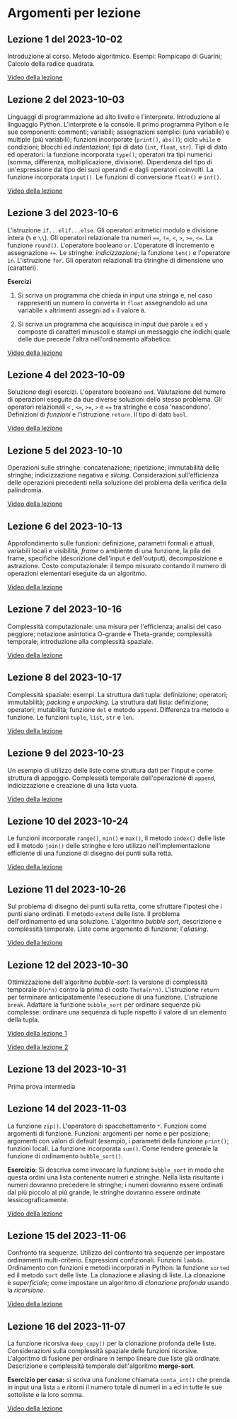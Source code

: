# Argomenti per lezione

## Lezione 1 del 2023-10-02

Introduzione al corso. Metodo algoritmico. Esempi: Rompicapo di Guarini; Calcolo della radice quadrata.

[Video della lezione](https://www.dropbox.com/scl/fi/y79goyo7lndsngrpk9xav/01-Lezione-1-del-2023-10-02-20231002_092110-Registrazione-della-riunione.mp4?rlkey=jqbj6hxtyfvak8ev9j67xnthj&dl=1)

## Lezione 2 del 2023-10-03

Linguaggi di programmazione ad alto livello e l'interprete. Introduzione al linguaggio Python. L'interprete e la console. Il primo programma Python e le sue componenti: commenti; variabili; assegnazioni semplici (una variabile) e multiple (più variabili); funzioni incorporate (`print()`, `abs()`); ciclo `while` e condizioni; blocchi ed *indentazioni*; tipi di dato (`int`, `float`, `str`). Tipi di dato ed operatori: la funzione incorporata `type()`; operatori tra tipi numerici (somma, differenza, moltiplicazione, divisione). Dipendenza del tipo di un'espressione dal tipo dei suoi operandi e dagli operatori coinvolti. La funzione incorporata `input()`. Le funzioni di conversione `float()` e `int()`. 

[Video della lezione](https://www.dropbox.com/scl/fi/iwgclzxjdtf980n07pli2/02-Lezione-2-del-2023-10-03-20231003_091757-Registrazione-della-riunione.mp4?rlkey=0il3sbbe0ckal5ni2i3yfeuxy&dl=1)

## Lezione 3 del 2023-10-6

L'istruzione `if...elif...else`. Gli operatori aritmetici modulo e divisione intera (`%` e `\\`). Gli operatori relazionale tra numeri `==`, `!=`, `<`, `>`, `>=`, `<=`. La funzione `round()`. L'operatore booleano `or`. L'operatore di incremento e assegnazione `+=`.  Le stringhe: *indicizzazione*; la funzione `len()` e l'operatore `in`. L'istruzione `for`. Gli operatori relazionali tra stringhe di dimensione uno (caratteri).

**Esercizi**

1. Si scriva un programma che chieda in input una stringa e, nel caso rappresenti un numero lo converta in `float` assegnandolo ad una variabile `x` altrimenti assegni ad `x` il valore `0`.

2. Si scriva un programma che acquisisca in input due parole `x` ed `y` composte di caratteri minuscoli e stampi un messaggio che indichi quale delle due precede l'altra nell'ordinamento alfabetico.

[Video della lezione](https://www.dropbox.com/scl/fi/f4orjap5swnggdgtiemfe/03-Lezione-3-del-2023-10-06-20231006_091849-Registrazione-della-riunione.mp4?rlkey=9hk4sb04iyyz90vd8lzjnqemv&dl=1)

## Lezione 4 del 2023-10-09

Soluzione degli esercizi. L'operatore booleano `and`. Valutazione del numero di operazioni eseguite da due diverse soluzioni dello stesso problema. Gli operatori relazionali  `<` , `<=`, `>=`, `>` e `==` tra stringhe e cosa 'nascondono'. Definizioni di *funzioni* e l'istruzione `return`. Il tipo di dato `bool`.

[Video della lezione](https://www.dropbox.com/scl/fi/51ltmsqneoq4a0lzkx7vj/04-Lezione-4-del-2023-10-09-Lezioni-2023-24-20231009_091616-Registrazione-della-riunione.mp4?rlkey=wsu2cza2vlt5a3lbvso8nqfac&dl=1)

## Lezione 5 del 2023-10-10

Operazioni sulle stringhe: concatenazione; ripetizione; immutabilità delle stringhe; indicizzazione negativa e *slicing*. Considerazioni sull'efficienza delle operazioni precedenti  nella soluzione del problema della verifica della palindromia.

[Video della lezione](https://www.dropbox.com/scl/fi/4uqi7h3tgbrht386yinv1/05-Lezione-5-del-2023-10-10-20231010_092053-Registrazione-della-riunione.mp4?rlkey=3bqivlzcpiqbveu2ev94drfrr&dl=1)

## Lezione 6 del 2023-10-13

Approfondimento sulle funzioni: definizione, parametri formali e attuali, variabili locali e visibilità, *frame* o ambiente di una funzione, la pila dei frame, specifiche (descrizione dell'input e dell'output), decomposizione e astrazione. Costo computazionale: il tempo misurato contando il numero di operazioni elementari eseguite da un algoritmo.

[Video della lezione](https://www.dropbox.com/scl/fi/ews7wnrneo8shswo814h0/06-Lezione-6-del-2023-10-13-20231013_091702-Registrazione-della-riunione.mp4?rlkey=r149uo5la61cqu6ck53w7wxgr&dl=1)

## Lezione 7 del 2023-10-16

Complessità computazionale: una misura per l'efficienza; analisi del caso peggiore; notazione asintotica O-grande e Theta-grande; complessità temporale; introduzione alla complessità spaziale.

[Video della lezione](https://www.dropbox.com/scl/fi/eklk6gbok1x1ti0br7bb1/07-Lezione-7-del-2023-10-16-20231016_091742-Registrazione-della-riunione.mp4?rlkey=8ngruu6ul9kftgnrcqkveimbz&dl=1)

## Lezione 8 del 2023-10-17

Complessità spaziale: esempi. La struttura dati tupla: definizione; operatori; immutabilità; *packing* e *unpacking*.  La struttura dati lista: definizione; operatori; mutabilità; funzione `del` e metodo `append`. Differenza tra metodo e funzione. Le funzioni `tuple`, `list`, `str` e `len`.

[Video della lezione](https://www.dropbox.com/scl/fi/8kygk3mxa1kam2vpyz8di/08-Lezione-8-del-2023-10-17-20231017_092122-Registrazione-della-riunione.mp4?rlkey=g920vp4247va0rf0jb1jbtgqc&dl=1)

## Lezione 9 del 2023-10-23

Un esempio di utilizzo delle liste come struttura dati per l'input e come struttura di appoggio. Complessità temporale dell'operazione di `append`, indicizzazione e creazione di una lista vuota.

[Video della lezione](https://www.dropbox.com/scl/fi/gruv37aeobf75uxi11y6k/09-Lezione-9-del-2023-10-23-20231023_091715-Registrazione-della-riunione.mp4?rlkey=wlhhvqo9bij7ssxy6lhqzvvnd&dl=1)

## Lezione 10 del 2023-10-24

Le funzioni incorporate `range()`, `min()` e `max()`, il metodo `index()` delle liste ed il metodo `join()` delle stringhe e loro utilizzo nell'implementazione efficiente di una funzione di disegno dei punti sulla retta.

[Video della lezione](https://www.dropbox.com/scl/fi/b3lgbwzozu4gmh8hyl8iv/10-Lezione-10-del-2023-10-24-20231024_092101-Registrazione-della-riunione.mp4?rlkey=mrrw7rqvhn7jgl68wmxopmsbb&dl=1)

## Lezione 11 del 2023-10-26

Sul problema di disegno dei punti sulla retta, come sfruttare l'ipotesi che i punti siano ordinati. Il metodo `extend` delle liste. Il problema dell'ordinamento ed una soluzione. L'algoritmo *bubble sort*, descrizione e complessità temporale. Liste come argomento di funzione; l'*aliasing*.

[Video della lezione](https://www.dropbox.com/scl/fi/3a9lpje8i0xmjdwxgjrbn/11-Lezione-11-del-2023-10-27-20231027_092632-Registrazione-della-riunione.mp4?rlkey=bmt13i1sduhzpb9hra8bhf7yu&dl=1)

## Lezione 12 del 2023-10-30

Ottimizzazione dell'algoritmo *bubble-sort*: la versione di complessità temporale `O(n*n)` contro la prima di costo `Theta(n*n)`. L'istruzione `return` per terminare anticipatamente l'esecuzione di una funzione. L'istruzione `break`.  Adattare la funzione `bubble_sort` per ordinare sequenze più complesse: ordinare una sequenza di tuple rispetto il valore di un elemento della tupla.

[Video della lezione 1](https://www.dropbox.com/scl/fi/894qzissuhtio4exns8ph/12a-Lezione-12-del-2023-10-30-20231030_091717-Registrazione-della-riunione.mp4?rlkey=dcg7sot6y489f5pol4kjdf1ps&dl=1)

[Video della lezione 2](https://www.dropbox.com/scl/fi/t7agvv19ykuc873r2hk9a/12b-Lezioni-2023-24-20231030_095023-Registrazione-della-riunione.mp4?rlkey=ac00r80oanj9p1rpa86x9pxk5&dl=1)

## Lezione 13 del 2023-10-31

Prima prova intermedia

## Lezione 14 del 2023-11-03

La funzione `zip()`. L'operatore di spacchettamento `*`. Funzioni come argomenti di funzione. Funzioni: argomenti per nome e per posizione; argomenti con valori di default (esempio, i parametri della funzione `print()`; funzioni locali. La funzione incorporata `sum()`. Come rendere generale la funzione di ordinamento `bubble_sort()`.

**Esercizio**: Si descriva come invocare la funzione `bubble_sort` in modo che questa ordini una lista contenente numeri e stringhe. Nella lista risultante i numeri dovranno precedere le stringhe; i numeri dovranno essere ordinati dal più piccolo al più grande; le stringhe dovranno essere ordinate lessicograficamente.

[Video della lezione](https://www.dropbox.com/scl/fi/wnmiflobzf9d2f9xctjhx/14-Lezioni-2023-24-20231103_091533-Registrazione-della-riunione.mp4?rlkey=dsp0474y1f81sng6k2l64k1lq&dl=1)

## Lezione 15 del 2023-11-06

Confronto tra sequenze. Utilizzo del confronto tra sequenze per impostare ordinamenti multi-criterio. Espressioni confizionali. Funzioni `lambda`. Ordinamento con funzioni e metodi incorporati in Python: la funzione `sorted` ed il metodo `sort` delle liste. La clonazione e aliasing di liste. La clonazione è *superficiale*; come impostare un algoritmo di *clonazione profonda* usando la *ricorsione*.

[Video della lezione](https://www.dropbox.com/scl/fi/iqunvnc837rln5npcv0br/15-Lezione-15-del-2023-11-06-20231106_092139-Registrazione-della-riunione.mp4?rlkey=z5lvh43pj3qi9uz5j9dmpjm7p&dl=1)

## Lezione 16 del 2023-11-07

La funzione ricorsiva `deep_copy()` per la clonazione profonda delle liste. Considerazioni sulla complessità spaziale delle funzioni ricorsive. L'algoritmo di fusione per ordinare in tempo lineare due liste già ordinate. Descrizione e complessità temporale dell'algoritmo **merge-sort**.

**Esercizio per casa:** si scriva una funzione chiamata `conta_int()` che prenda in input una lista `a` e ritorni il numero totale di numeri in `a` ed in tutte le sue sottoliste e la loro somma. 

[Video della lezione](https://www.dropbox.com/scl/fi/36lul7on5a2p7fd8s4nej/16-Lezione-16-del-2023-11-07-20231107_092113-Registrazione-della-riunione.mp4?rlkey=koq7m5j2as75dqhm9s349a3jj&dl=1)
